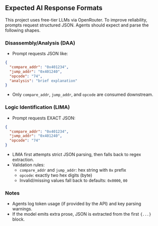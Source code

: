## Expected AI Response Formats

This project uses free-tier LLMs via OpenRouter. To improve reliability, prompts request structured JSON. Agents should expect and parse the following shapes.

### Disassembly/Analysis (DAA)
- Prompt requests JSON like:
````json
{
  "compare_addr": "0x401234",
  "jump_addr": "0x401240",
  "opcode": "74",
  "analysis": "brief explanation"
}
````
- Only `compare_addr`, `jump_addr`, and `opcode` are consumed downstream.

### Logic Identification (LIMA)
- Prompt requests EXACT JSON:
````json
{
  "compare_addr": "0x401234",
  "jump_addr": "0x401240",
  "opcode": "74"
}
````
- LIMA first attempts strict JSON parsing, then falls back to regex extraction.
- Validation rules:
  - `compare_addr` and `jump_addr`: hex string with `0x` prefix
  - `opcode`: exactly two hex digits (byte)
  - Invalid/missing values fall back to defaults: `0x0000`, `00`

### Notes
- Agents log token usage (if provided by the API) and key parsing warnings.
- If the model emits extra prose, JSON is extracted from the first `{...}` block.

